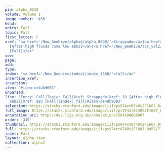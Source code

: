 ```yaml
---
pid: alpha_0310
volume: Volume 1
image_number: '456'
head: 
entry: Fall
topic: Fall
first_letter: F
xref: "<a href='/New_Beehive/alpha4/alpha_0909/'>Strappado</a>|<a href='/New_Beehive/toc_vol2/toc2_058/'>10
  [After high floods come low ebbs]</a>|<a href='/New_Beehive/toc_vol2/toc2_183/'>983
  [Fall]</a>"
see: 
page: 
add: 
type: 
index: "<a href='/New_Beehive/index2/index_1388/'>fall</a>"
insertion_xref: 
insertion: 
item: "#item-ce4db9693"
unparsed: 
line: 'Entry: Fall|Topic: Fall|Xref: Strappado|Xref: 10 [After high floods come low
  ebbs]|Xref: 983 [Fall]|Index: fall|#item-ce4db9693'
selection: https://stacks.stanford.edu/image/iiif/ps974xt6740%2F1607_0455/715,1785,3050,479/full/0/default.jpg
full_image: https://stacks.stanford.edu/image/iiif/ps974xt6740%2F1607_0455/full/full/0/default.jpg
annotation_uri: http://dev.llgc.org.uk/annotation/1564588680807
order: '310'
thumbnail: https://stacks.stanford.edu/image/iiif/ps974xt6740%2F1607_0455/715,1785,600,180/250,/0/default.jpg
full: https://stacks.stanford.edu/image/iiif/ps974xt6740%2F1607_0455/715,1785,3050,479/full/0/default.jpg
label: Fall
layout: alpha_item
collection: alpha2
---
```

